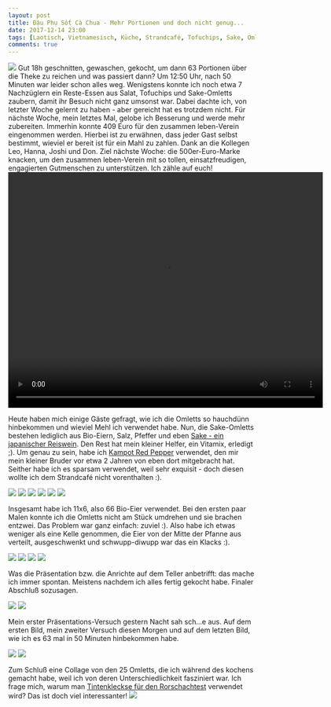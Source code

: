 ```yaml
---
layout: post
title: Đậu Phụ Sốt Cà Chua - Mehr Portionen und doch nicht genug...
date: 2017-12-14 23:00
tags: [Laotisch, Vietnamesisch, Küche, Strandcafé, Tofuchips, Sake, Omlett, Sakeomlett, Tofu, Đậu Hũ, Đậu Phụ, Tomaten, Chiliöl, Tofuöl, Bio, Regional]
comments: true
---
```

<img class="fit image" src="{{site.baseurl}}/images/2017-12-14-cover-collage.jpg">
Gut 18h geschnitten, gewaschen, gekocht, um dann 63 Portionen über die Theke zu reichen und was passiert dann? Um 12:50 Uhr, nach 50 Minuten war leider schon alles weg. Wenigstens konnte ich noch etwa 7 Nachzüglern ein Reste-Essen aus Salat, Tofuchips und Sake-Omletts zaubern, damit ihr Besuch nicht ganz umsonst war. Dabei dachte ich, von letzter Woche gelernt zu haben - aber gereicht hat es trotzdem nicht. Für nächste Woche, mein letztes Mal, gelobe ich Besserung und werde mehr zubereiten. Immerhin konnte 409 Euro für den zusammen leben-Verein eingenommen werden. Hierbei ist zu erwähnen, dass jeder Gast selbst bestimmt, wieviel er bereit ist für ein Mahl zu zahlen. Dank an die Kollegen Leo, Hanna, Joshi und Don. Ziel nächste Woche: die 500er-Euro-Marke knacken, um den zusammen leben-Verein mit so tollen, einsatzfreudigen, engagierten Gutmenschen zu unterstützen. Ich zähle auf euch!

<video class="fit image" width="640" height="480" controls>
  <source src="{{site.baseurl}}/images/2017-12-14_eggs_in_vitamix.mp4" type="video/mp4">
  Sorry, dein Browser so alt, dass er dieses Video nicht abspielen kann :P!
</video>

Heute haben mich einige Gäste gefragt, wie ich die Omletts so hauchdünn hinbekommen und wieviel Mehl ich verwendet habe. Nun, die Sake-Omletts bestehen lediglich aus Bio-Eiern, Salz, Pfeffer und eben [Sake - ein japanischer Reiswein](https://de.wikipedia.org/wiki/Sake). Den Rest hat mein kleiner Helfer, ein Vitamix, erledigt ;). Um genau zu sein, habe ich [Kampot Red Pepper](https://en.wikipedia.org/wiki/Kampot_(pepper)) verwendet, den mir mein kleiner Bruder vor etwa 2 Jahren von eben dort mitgebracht hat. Seither habe ich es sparsam verwendet, weil sehr exquisit - doch diesen wollte ich dem Strandcafé nicht vorenthalten :).

<img class="image left" src="{{site.baseurl}}/images/2017-12-14-vitamix-omlett-texture-1.jpg">
<img class="image right" src="{{site.baseurl}}/images/2017-12-14-vitamix-omlett-texture-2.jpg">
<img class="image left" src="{{site.baseurl}}/images/2017-12-14-vitamix-omlett-texture-3.jpg">
<img class="image right" src="{{site.baseurl}}/images/2017-12-14-vitamix-omlett-texture-4.jpg">
<img class="image left" src="{{site.baseurl}}/images/2017-12-14-vitamix-omlett-texture-5.jpg">
<img class="image right" src="{{site.baseurl}}/images/2017-12-14-vitamix-omlett-texture-6.jpg">

 Insgesamt habe ich 11x6, also 66 Bio-Eier verwendet. Bei den ersten paar Malen konnte ich die Omletts nicht am Stück umdrehen und sie brachen entzwei. Das Problem war ganz einfach: zuviel :). Also habe ich etwas weniger als eine Kelle genommen, die Eier von der Mitte der Pfanne aus verteilt, ausgeschwenkt und schwupp-diwupp war das ein Klacks :).

 <img class="image left" src="{{site.baseurl}}/images/2017-12-14-sake-omlett-machen-1.jpg">
 <img class="image right" src="{{site.baseurl}}/images/2017-12-14-sake-omlett-machen-2.jpg">
 <img class="image left" src="{{site.baseurl}}/images/2017-12-14-sake-omlett-machen-3.jpg">
 <img class="image right" src="{{site.baseurl}}/images/2017-12-14-sake-omlett-machen-4.jpg">

Was die Präsentation bzw. die Anrichte auf dem Teller anbetrifft: das mache ich immer spontan. Meistens nachdem ich alles fertig gekocht habe. Finaler Abschluß sozusagen.

<img class="image left" src="{{site.baseurl}}/images/2017-12-14-presentation-1.jpg">
<img class="image right" src="{{site.baseurl}}/images/2017-12-14-presentation-2.jpg">

Mein erster Präsentations-Versuch gestern Nacht sah sch...e aus. Auf dem ersten Bild, mein zweiter Versuch diesen Morgen und auf dem letzten Bild, wie ich es 63 mal in 50 Minuten hinbekommen habe.

<img class="image left" src="{{site.baseurl}}/images/2017-12-14-presentation-3.jpg">
<img class="image right" src="{{site.baseurl}}/images/2017-12-14-presentation-4.jpg">

Zum Schluß eine Collage von den 25 Omletts, die ich während des kochens gemacht habe, weil ich von deren Unterschiedlichkeit fasziniert war. Ich frage mich, warum man [Tintenkleckse für den Rorschachtest](https://de.wikipedia.org/wiki/Rorschachtest) verwendet wird? Das ist doch viel interessanter!
<img class="fit image" src="{{site.baseurl}}/images/2017-12-14-omlett-collage-5x5-tiles.jpg">
